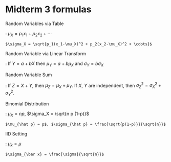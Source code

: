 # Midterm 3 formulas

Random Variables via Table

:   $\mu_X = p_1x_1+p_2x_2 + \cdots$

    $\sigma_X = \sqrt{p_1(x_1-\mu_X)^2 + p_2(x_2-\mu_X)^2 + \cdots}$

Random Variable via Linear Transform

:   If $Y = a + bX$ then $\mu_Y = a + b \mu_X$ and $\sigma_Y = b \sigma_X$

Random Variable Sum

:   If $Z = X + Y$, then $\mu_Z = \mu_X + \mu_Y$. If $X$, $Y$ are independent, then $\sigma_Z^2 = \sigma_X^2 + \sigma_Y^2$.

Binomial Distribution

:   $\mu_X = np$, $\sigma_X = \sqrt{n p (1-p)}$

    $\mu_{\hat p} = p$, $\sigma_{\hat p} = \frac{\sqrt{p(1-p)}}{\sqrt{n}}$

IID Setting

:   $\mu_{\bar x} = \mu$

    $\sigma_{\bar x} = \frac{\sigma}{\sqrt{n}}$
